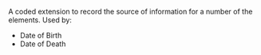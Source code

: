 A coded extension to record the source of information for a number of the elements. Used by:
* Date of Birth
* Date of Death